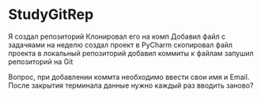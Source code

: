 # StudyGitRep
Я создал репозиторий
Клонировал его на комп
Добавил файл с задачяами на неделю
создал проект в PyCharm
скопировал файл проекта в локальный репозиторий
добавил коммиты к файлам
запушил репозиторий на Git


Вопрос, при добавлении коммта необходимо ввести свои имя и Email. После закрытия терминала данные нужно каждый раз вводить заново?

